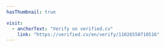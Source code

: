 ```yaml
---
hasThumbnail: true

visit: 
  - anchorText: "Verify on verified.cv"
    link: "https://verified.cv/en/verify/11026550710516"
---
```





